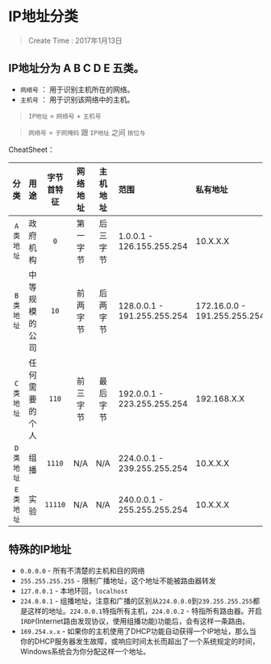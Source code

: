 

# IP地址分类

> Create Time : 2017年1月13日

## IP地址分为 A B C D E 五类。

* `网络号` ： 用于识别主机所在的网络。
* `主机号` ： 用于识别该网络中的主机。

> `IP地址` = `网络号` + `主机号`

> `网络号` = `子网掩码` 跟 `IP地址` 之间 `按位与`

CheatSheet：

| 分类 | 用途 | 字节首特征 | 网络地址 | 主机地址 | 范围 | 私有地址 | 保留地址  |
| :--: | :-- | :--: | :--: | :--: | :-- | :-- | :-- |
| `A类地址` | 政府机构 | `0` | 第一字节 | 后三字节 | 1.0.0.1 - 126.155.255.254 | 10.X.X.X | 127.X.X.X |
| `B类地址` | 中等规模的公司 | `10` | 前两字节 | 后两字节 | 128.0.0.1 - 191.255.255.254 | 172.16.0.0 - 191.255.255.254 | 169.254.X.X |
| `C类地址` | 任何需要的个人 | `110` | 前三字节 | 最后字节 | 192.0.0.1 - 223.255.255.254 | 192.168.X.X |  |
| `D类地址` | 组播 | `1110` |  N/A |  N/A  | 224.0.0.1 - 239.255.255.254 | 10.X.X.X | 127.X.X.X |
| `E类地址` | 实验 | `11110` |  N/A  |  N/A  | 240.0.0.1 - 255.255.255.254 | 10.X.X.X | 127.X.X.X |



## 特殊的IP地址

* `0.0.0.0` - 所有不清楚的主机和目的网络
* `255.255.255.255` - 限制广播地址，这个地址不能被路由器转发
* `127.0.0.1` - 本地环回，`localhost`
* `224.0.0.1` - 组播地址，注意和广播的区别从`224.0.0.0`到`239.255.255.255`都是这样的地址。`224.0.0.1`特指所有主机，`224.0.0.2` - 特指所有路由器。开启`IRDP`(Internet路由发现协议，使用组播功能)功能后，会有这样一条路由。
* `169.254.x.x` - 如果你的主机使用了DHCP功能自动获得一个IP地址，那么当你的DHCP服务器发生故障，或响应时间太长而超出了一个系统规定的时间，Windows系统会为你分配这样一个地址。